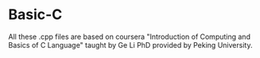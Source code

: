 # Basic-C
All these .cpp files are based on coursera "Introduction of Computing and Basics of C Language" taught by Ge Li PhD provided by Peking University.
